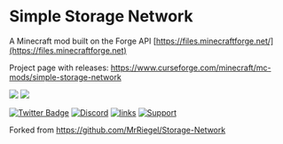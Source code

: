 # Simple Storage Network 

A Minecraft mod built on the Forge API [https://files.minecraftforge.net/](https://files.minecraftforge.net)

Project page with releases:  https://www.curseforge.com/minecraft/mc-mods/simple-storage-network

[![](http://cf.way2muchnoise.eu/268495.svg)](https://www.curseforge.com/minecraft/mc-mods/simple-storage-network) 
[![](http://cf.way2muchnoise.eu/versions/268495.svg)](https://www.curseforge.com/minecraft/mc-mods/simple-storage-network)


[![Twitter Badge](https://img.shields.io/badge/contact-twitter-blue.svg)](https://twitter.com/lothrazar)
[![Discord](https://img.shields.io/discord/749302798797242449.svg?label=&logo=discord&logoColor=ffffff&color=7389D8&labelColor=6A7EC2)](https://discord.gg/uWZ3jf56fV)
[![links](https://img.shields.io/badge/more-links-ff69b4.svg)](https://allmylinks.com/lothrazar)
[![Support](https://img.shields.io/badge/Patreon-Support-orange.svg?logo=Patreon)](https://www.patreon.com/Lothrazar)




Forked from https://github.com/MrRiegel/Storage-Network

